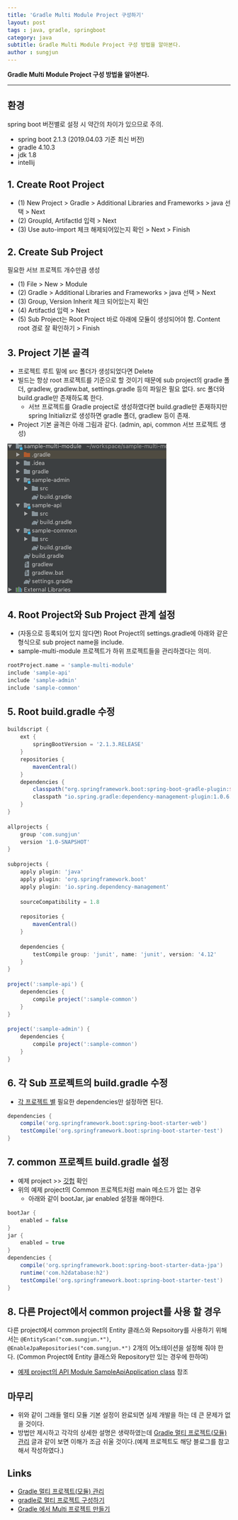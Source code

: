 ```yaml
---
title: 'Gradle Multi Module Project 구성하기'  
layout: post  
tags : java, gradle, springboot
category: java
subtitle: Gradle Multi Module Project 구성 방법을 알아본다.
author : sungjun
---
```


**Gradle Multi Module Project 구성 방법을 알아본다.** 

---

## 환경

spring boot 버전별로 설정 시 약간의 차이가 있으므로 주의.

- spring boot 2.1.3 (2019.04.03 기준 최신 버전)
- gradle 4.10.3
- jdk 1.8
- intellij

## 1. Create Root Project

- (1) New Project > Gradle > Additional Libraries and Frameworks > java 선택 > Next
- (2) GroupId, ArtifactId 입력 > Next
- (3) Use auto-import 체크 해제되어있는지 확인 > Next > Finish

## 2. Create Sub Project

필요한 서브 프로젝트 개수만큼 생성

- (1) File > New > Module
- (2) Gradle > Additional Libraries and Frameworks > java 선택 > Next
- (3) Group, Version Inherit 체크 되어있는지 확인
- (4) ArtifactId 입력 > Next
- (5) Sub Project는 Root Project 바로 아래에 모듈이 생성되어야 함. Content root 경로 잘 확인하기 > Finish

## 3. Project 기본 골격

- 프로젝트 루트 밑에 src 폴더가 생성되었다면 Delete
- 빌드는 항상 root 프로젝트를 기준으로 할 것이기 때문에 sub project의 gradle 폴더, gradlew, gradlew.bat, settings.gradle 등의 파일은 필요 없다. src 폴더와 build.gradle만 존재하도록 한다.
    - 서브 프로젝트를 Gradle project로 생성하였다면 build.gradle만 존재하지만 spring Initializr로 생성하면 gradle 폴더, gradlew 등이 존재.
- Project 기본 골격은 아래 그림과 같다. (admin, api, common 서브 프로젝트 생성)

![gradle-multi-module-scaffolding](/assets/images/usingimages/gradle-multi-module/gradle-multi-module-scaffolding.png)


## 4. Root Project와 Sub Project 관계 설정
- (자동으로 등록되어 있지 않다면) Root Project의 settings.gradle에 아래와 같은 형식으로 sub project name을 include.
- sample-multi-module 프로젝트가 하위 프로젝트들을 관리하겠다는 의미.

```gradle
rootProject.name = 'sample-multi-module'
include 'sample-api'
include 'sample-admin'
include 'sample-common'
```

## 5. Root build.gradle 수정

```gradle
buildscript {
    ext {
        springBootVersion = '2.1.3.RELEASE'
    }
    repositories {
        mavenCentral()
    }
    dependencies {
        classpath("org.springframework.boot:spring-boot-gradle-plugin:${springBootVersion}")
        classpath "io.spring.gradle:dependency-management-plugin:1.0.6.RELEASE"
    }
}

allprojects {
    group 'com.sungjun'
    version '1.0-SNAPSHOT'
}

subprojects {
    apply plugin: 'java'
    apply plugin: 'org.springframework.boot'
    apply plugin: 'io.spring.dependency-management'

    sourceCompatibility = 1.8

    repositories {
        mavenCentral()
    }

    dependencies {
        testCompile group: 'junit', name: 'junit', version: '4.12'
    }
}

project(':sample-api') {
    dependencies {
        compile project(':sample-common')
    }
}

project(':sample-admin') {
    dependencies {
        compile project(':sample-common')
    }
}
```

## 6. 각 Sub 프로젝트의 build.gradle 수정

- [각 프로젝트 별](https://github.com/gwonsungjun/gradle-multi-module/blob/master/sample-api/build.gradle) 필요한 dependencies만 설정하면 된다.

```gradle
dependencies {
    compile('org.springframework.boot:spring-boot-starter-web')
    testCompile('org.springframework.boot:spring-boot-starter-test')
}
```

## 7. common 프로젝트 build.gradle 설정
- 예제 project >> [깃헙](https://github.com/gwonsungjun/gradle-multi-module) 확인
- 위의 예제 project의 Common 프로젝트처럼 main 메소드가 없는 경우
    - 아래와 같이 bootJar, jar enabled 설정을 해야한다.

``` gradle
bootJar {
    enabled = false
}
jar {
    enabled = true
}
dependencies {
    compile('org.springframework.boot:spring-boot-starter-data-jpa')
    runtime('com.h2database:h2')
    testCompile('org.springframework.boot:spring-boot-starter-test')
}
```

## 8. 다른 Project에서 common project를 사용 할 경우

다른 project에서 common project의 Entity 클래스와 Repsoitory를 사용하기 위해서는 `@EntityScan("com.sungjun.*")`, `@EnableJpaRepositories("com.sungjun.*")` 2개의 어노테이션을 설정해 줘야 한다. (Common Project에 Entity 클래스와 Repository만 있는 경우에 한하여)

- [예제 project의 API Module SampleApiApplication class](https://github.com/gwonsungjun/gradle-multi-module/blob/master/sample-api/src/main/java/com/sungjun/api/SampleApiApplication.java) 참조


## 마무리
- 위와 같이 그래들 멀티 모듈 기본 설정이 완료되면 실제 개발을 하는 데 큰 문제가 없을 것이다.   
- 방법만 제시하고 각각의 상세한 설명은 생략하였는데 [Gradle 멀티 프로젝트(모듈) 관리](https://jojoldu.tistory.com/123) 글과 같이 보면 이해가 조금 쉬울 것이다.(예제 프로젝트도 해당 블로그를 참고해서 작성하였다.)

## Links
- [Gradle 멀티 프로젝트(모듈) 관리](https://jojoldu.tistory.com/123)
- [gradle로 멀티 프로젝트 구성하기](https://github.com/hantomato/gradle-multi-proj)
- [Gradle 에서 Multi 프로젝트 만들기](https://yookeun.github.io/java/2017/10/07/gradle-multi/)